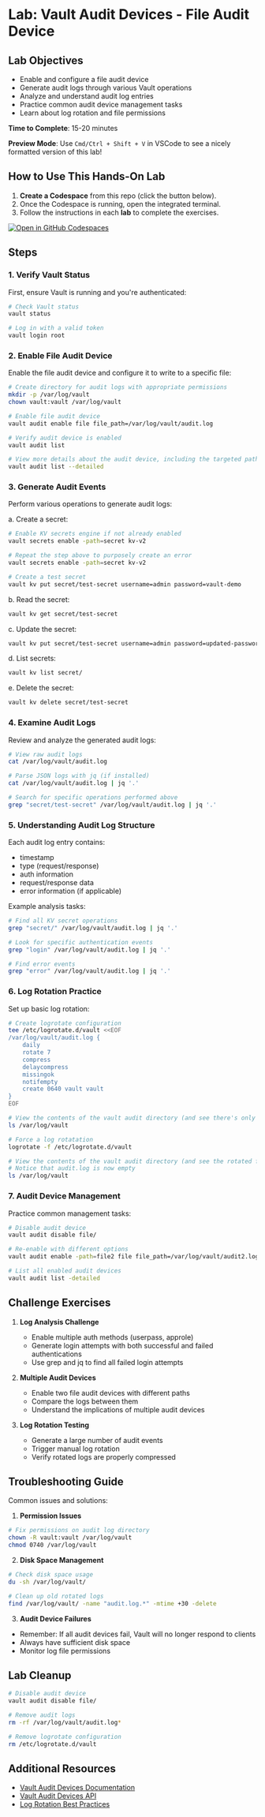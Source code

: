 # Lab: Vault Audit Devices - File Audit Device

## Lab Objectives
- Enable and configure a file audit device
- Generate audit logs through various Vault operations
- Analyze and understand audit log entries
- Practice common audit device management tasks
- Learn about log rotation and file permissions

**Time to Complete**: 15-20 minutes

**Preview Mode**: Use `Cmd/Ctrl + Shift + V` in VSCode to see a nicely formatted version of this lab!

## How to Use This Hands-On Lab

1. **Create a Codespace** from this repo (click the button below).  
2. Once the Codespace is running, open the integrated terminal.
3. Follow the instructions in each **lab** to complete the exercises.

[![Open in GitHub Codespaces](https://github.com/codespaces/badge.svg)](https://codespaces.new/btkrausen/vault-codespaces)

## Steps

### 1. Verify Vault Status
First, ensure Vault is running and you're authenticated:
```bash
# Check Vault status
vault status

# Log in with a valid token
vault login root
```

### 2. Enable File Audit Device
Enable the file audit device and configure it to write to a specific file:
```bash
# Create directory for audit logs with appropriate permissions
mkdir -p /var/log/vault
chown vault:vault /var/log/vault

# Enable file audit device
vault audit enable file file_path=/var/log/vault/audit.log

# Verify audit device is enabled
vault audit list

# View more details about the audit device, including the targeted path/file
vault audit list --detailed
```

### 3. Generate Audit Events
Perform various operations to generate audit logs:

a. Create a secret:
```bash
# Enable KV secrets engine if not already enabled
vault secrets enable -path=secret kv-v2

# Repeat the step above to purposely create an error
vault secrets enable -path=secret kv-v2

# Create a test secret
vault kv put secret/test-secret username=admin password=vault-demo
```

b. Read the secret:
```bash
vault kv get secret/test-secret
```

c. Update the secret:
```bash
vault kv put secret/test-secret username=admin password=updated-password
```

d. List secrets:
```bash
vault kv list secret/
```

e. Delete the secret:
```bash
vault kv delete secret/test-secret
```

### 4. Examine Audit Logs
Review and analyze the generated audit logs:
```bash
# View raw audit logs
cat /var/log/vault/audit.log

# Parse JSON logs with jq (if installed)
cat /var/log/vault/audit.log | jq '.'

# Search for specific operations performed above
grep "secret/test-secret" /var/log/vault/audit.log | jq '.'
```

### 5. Understanding Audit Log Structure
Each audit log entry contains:
- timestamp
- type (request/response)
- auth information
- request/response data
- error information (if applicable)

Example analysis tasks:
```bash
# Find all KV secret operations
grep "secret/" /var/log/vault/audit.log | jq '.'

# Look for specific authentication events
grep "login" /var/log/vault/audit.log | jq '.'

# Find error events
grep "error" /var/log/vault/audit.log | jq '.'
```

### 6. Log Rotation Practice
Set up basic log rotation:
```bash
# Create logrotate configuration
tee /etc/logrotate.d/vault <<EOF
/var/log/vault/audit.log {
    daily
    rotate 7
    compress
    delaycompress
    missingok
    notifempty
    create 0640 vault vault
}
EOF

# View the contents of the vault audit directory (and see there's only one file)
ls /var/log/vault

# Force a log rotatation
logrotate -f /etc/logrotate.d/vault

# View the contents of the vault audit directory (and see the rotated file)
# Notice that audit.log is now empty
ls /var/log/vault
```

### 7. Audit Device Management
Practice common management tasks:
```bash
# Disable audit device
vault audit disable file/

# Re-enable with different options
vault audit enable -path=file2 file file_path=/var/log/vault/audit2.log

# List all enabled audit devices
vault audit list -detailed
```

## Challenge Exercises

1. **Log Analysis Challenge**
   - Enable multiple auth methods (userpass, approle)
   - Generate login attempts with both successful and failed authentications
   - Use grep and jq to find all failed login attempts

2. **Multiple Audit Devices**
   - Enable two file audit devices with different paths
   - Compare the logs between them
   - Understand the implications of multiple audit devices

3. **Log Rotation Testing**
   - Generate a large number of audit events
   - Trigger manual log rotation
   - Verify rotated logs are properly compressed

## Troubleshooting Guide

Common issues and solutions:

1. **Permission Issues**
```bash
# Fix permissions on audit log directory
chown -R vault:vault /var/log/vault
chmod 0740 /var/log/vault
```

2. **Disk Space Management**
```bash
# Check disk space usage
du -sh /var/log/vault/

# Clean up old rotated logs
find /var/log/vault/ -name "audit.log.*" -mtime +30 -delete
```

3. **Audit Device Failures**
- Remember: If all audit devices fail, Vault will no longer respond to clients
- Always have sufficient disk space
- Monitor log file permissions

## Lab Cleanup
```bash
# Disable audit device
vault audit disable file/

# Remove audit logs
rm -rf /var/log/vault/audit.log*

# Remove logrotate configuration
rm /etc/logrotate.d/vault
```

## Additional Resources
- [Vault Audit Devices Documentation](https://www.vaultproject.io/docs/audit)
- [Vault Audit Devices API](https://www.vaultproject.io/api-docs/system/audit)
- [Log Rotation Best Practices](https://www.vaultproject.io/docs/configuration/listener/tcp#rotation)